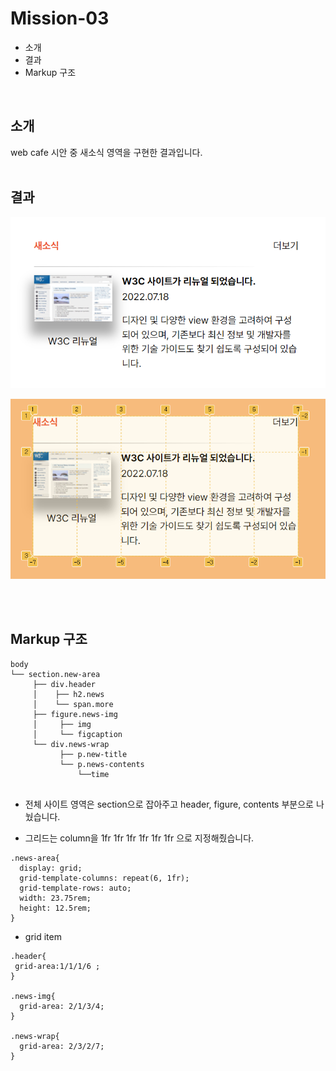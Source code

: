 # Mission-03

- 소개
- 결과
- Markup 구조
</br>

## 소개
web cafe 시안 중 새소식 영역을 구현한 결과입니다.
</br>
</br>

## 결과
<p align="center">
  <img src="./grid_result.PNG">
</p>
<p align="center">
  <img src="./grid.PNG">
</p>
</br>
</br>

## Markup 구조
```
body
└── section.new-area
     ├── div.header 
     │    ├── h2.news
     │    └── span.more     
     ├── figure.news-img     
     │     ├── img
     │     └── figcaption      
     └── div.news-wrap    
           ├── p.new-title
           └── p.news-contents 
               └──time
             
```
- 전체 사이트 영역은 section으로 잡아주고 header, figure, contents 부분으로 나눴습니다.

- 그리드는 column을 1fr 1fr 1fr 1fr 1fr 1fr 으로 지정해줬습니다.
```
.news-area{
  display: grid;
  grid-template-columns: repeat(6, 1fr); 
  grid-template-rows: auto; 
  width: 23.75rem;
  height: 12.5rem;
}
``` 
- grid item
```
.header{
 grid-area:1/1/1/6 ;
}

.news-img{
  grid-area: 2/1/3/4;
}

.news-wrap{ 
  grid-area: 2/3/2/7;
}
```
